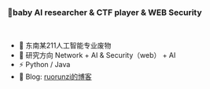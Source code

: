 ### 👋baby AI researcher & CTF player & WEB Security 
</br>

- 🔭 东南某211人工智能专业废物      
- 🌱 研究方向 Network + AI & Security（web） + AI 
- ⚡ Python / Java
- 🍔 Blog: [ruorunzi的博客](https://b1ue0ceanrun.github.io/)
<br></br>
